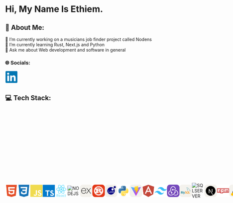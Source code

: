 # Hi, My Name Is Ethiem.
## 💫 About Me:
🔭 I’m currently working on a musicians job finder project called Nodens<br>🌱 I’m currently learning Rust, Next.js and Python<br>💬 Ask me about Web development and software in general


### 🌐 Socials:
<a href="https://linkedin.com/in/https://www.linkedin.com/in/ethiem-guerrero-27a3bb262"><img src="https://github.com/devicons/devicon/blob/master/icons/linkedin/linkedin-original.svg" width="40" heigth="40"/></a>

## 💻 Tech Stack:
<div style="display: flex; align-items: center;"> 
  <img src="https://github.com/devicons/devicon/blob/master/icons/html5/html5-plain.svg"  title="HTML5" alt="HTML" width="40" heigth="40"/>
   <img src="https://github.com/devicons/devicon/blob/master/icons/css3/css3-plain.svg"  title="CSS3" alt="CSS" width="40" heigth="40"/>
   <img src="https://github.com/devicons/devicon/blob/master/icons/javascript/javascript-plain.svg"  title="JAVASCRIPT" alt="JS" width="40" heigth="40"/>
  <img src="https://github.com/devicons/devicon/blob/master/icons/typescript/typescript-original.svg"  title="TYPESCRIPT" alt="TS" width="40" heigth="40"/>
  <img src="https://github.com/devicons/devicon/blob/master/icons/react/react-original-wordmark.svg"  title="REACT" alt="REACT" width="40" heigth="40"/>
     <img src="https://github.com/SEGACO4356/devicon/blob/master/icons/nodejs/nodejs-original.svg"  title="NODEJS" alt="NODEJS" width="40" heigth="40"/>
  <img src="https://github.com/tandpfun/skill-icons/blob/main/icons/ExpressJS-Light.svg"  title="EXPRESS" alt="EXPRESS" width="40" heigth="40"/>
  <img src="https://github.com/tandpfun/skill-icons/blob/main/icons/Rust.svg"  title="RUST" alt="RUST" width="40" heigth="40"/>
    <img src="https://github.com/tandpfun/skill-icons/blob/main/icons/Lua-Light.svg"  title="LUA" alt="LUA" width="40" heigth="40"/>
     <img src="https://github.com/devicons/devicon/blob/master/icons/python/python-original.svg"  title="PYTHON" alt="PY" width="40" heigth="40"/>
      <img src="https://github.com/tandpfun/skill-icons/blob/main/icons/Vite-Light.svg"  title="VITE" alt="VITE" width="40" heigth="40"/>
   <img src="https://github.com/devicons/devicon/blob/master/icons/angularjs/angularjs-plain.svg"  title="ANGULARJS" alt="ANGULAR" width="40" heigth="40"/>
   <img src="https://github.com/devicons/devicon/blob/master/icons/tailwindcss/tailwindcss-original.svg"  title="TAILWIND" alt="TAILWIND" width="40" heigth="40"/>
  <img src="https://github.com/tandpfun/skill-icons/blob/main/icons/Redux.svg"  title="REDUX" alt="REDUX" width="40" heigth="40"/>
      <img src="https://github.com/tandpfun/skill-icons/blob/main/icons/MySQL-Light.svg"  title="MYSQL" alt="MYSQL" width="40" heigth="40"/>
      <img src="https://user-images.githubusercontent.com/4249331/52232852-e2c4f780-28bd-11e9-835d-1e3cf3e43888.png"  title="SQLSERVER" alt="SQLSERVER" width="40" heigth="40"/>
  <img src="https://github.com/tandpfun/skill-icons/blob/main/icons/NextJS-Light.svg"  title="NEXTJS" alt="NEXTJS" width="40" heigth="40"/>
      <img src="https://github.com/devicons/devicon/blob/master/icons/npm/npm-original-wordmark.svg"  title="NPM" alt="NPM" width="40" heigth="40"/>
    <img src="https://github.com/tandpfun/skill-icons/blob/main/icons/Linux-Light.svg"  title="LINUX" alt="LINUX" width="40" heigth="40"/>
  <img src="https://github.com/tandpfun/skill-icons/blob/main/icons/MongoDB.svg"  title="MONGODB" alt="MONGODB" width="40" heigth="40"/>
     <img src="https://github.com/tandpfun/skill-icons/blob/main/icons/Netlify-Light.svg"  title="NETLIFY" alt="NETLIFY" width="40" heigth="40"/>
    <img src="https://github.com/tandpfun/skill-icons/blob/main/icons/Git.svg"  title="GIT" alt="GIT" width="40" heigth="40"/>
    <img src="https://github.com/tandpfun/skill-icons/blob/main/icons/NeoVim-Dark.svg"  title="NEOVIM" alt="NEOVIM" width="40" heigth="40"/>
    
  <div/>
  
## 📊 GitHub Stats:
![](https://github-readme-stats.vercel.app/api?username=Epg33&theme=gotham&hide_border=false&include_all_commits=false&count_private=false)<br/>
![](https://github-readme-streak-stats.herokuapp.com/?user=Epg33&theme=gotham&hide_border=false)<br/>
[![Top Langs](https://github-readme-stats.vercel.app/api/top-langs/?username=Epg33&theme=gotham)](https://github.com/anuraghazra/github-readme-stats)

### 🏆 GitHub Trophies
![](https://github-profile-trophy.vercel.app/?username=Epg33&theme=discord&no-frame=true&no-bg=false&margin-w=4)

#### ✍️ Random Dev Quote
![](https://quotes-github-readme.vercel.app/api?type=horizontal&theme=radical)

---
[![](https://visitcount.itsvg.in/api?id=Epg33&icon=5&color=6)](https://visitcount.itsvg.in)

<!-- Proudly created with GPRM ( https://gprm.itsvg.in ) -->
